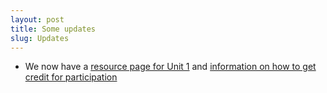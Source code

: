 ```yaml
---
layout: post
title: Some updates
slug: Updates
---
```


* We now have a [resource page for Unit 1](../../../linear.html) and [information on how to get credit for participation](../../../participation.html)

